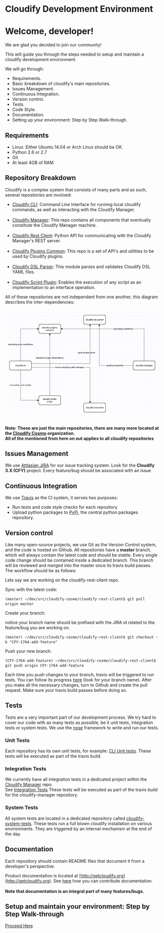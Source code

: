 Cloudify Development Environment
================================

# Welcome, developer!

We are glad you decided to join our community! <br>

This will guide you through the steps needed to setup and maintain a cloudify development environment.

We will go through:

* Requirements.
* Basic breakdown of cloudify's main repositories.
* Issues Management.
* Continuous Integration.
* Version control.
* Tests.
* Code Style.
* Documentation.
* Setting up your environment: Step by Step Walk-through.

## Requirements

- Linux. Either Ubuntu 14.04 or Arch Linux should be OK.
- Python 2.6 or 2.7
- Git
- At least 4GB of RAM

## Repository Breakdown

Cloudify is a complex system that consists of many parts and as such, several repositories are involved:

- [Cloudify CLI](https://github.com/cloudify-cosmo/cloudify-cli): Command Line Interface for running local cloudify commands, as well as interacting with the Cloudify Manager.
<br><br>
- [Cloudify Manager](https://github.com/cloudify-cosmo/cloudify-manager): This repo contains all components that eventually constitute the Cloudify Manager machine.
<br><br>
- [Cloudify Rest Client](https://github.com/cloudify-cosmo/cloudify-rest-client): Python API for communicating with the Cloudify Manager's REST server.
<br><br>
- [Cloudify Plugins Common](https://github.com/cloudify-cosmo/cloudify-plugins-common): This repo is a set of API's and utilities to be used by Cloudify plugins.
<br><br>
- [Cloudify DSL Parser](https://github.com/cloudify-cosmo/cloudify-dsl-parser): This module parses and validates Cloudify DSL YAML files.
<br><br>
- [Cloudify Script Plugin](https://github.com/cloudify-cosmo/cloudify-script-plugin): Enables the execution of any script as an implementation to an interface operation.

All of these repositories are not independent from one another, this diagram describes the inter-dependencies:

![Repo dependencies](cloudify_repos.png)

**Note: These are just the main repositories, there are many more located at the [Cloudify Cosmo](https://github.com/cloudify-cosmo/) organization. <br>
All of the mentioned from here on out applies to all cloudify repositories**

## Issues Management

We use [Attlasian JIRA](http://cloudifysource.atlassian.net) for our issue tracking system. Look for the **Cloudify 3.X (CFY)** project.
Every feature/bug should be associated with an issue

## Continuous Integration

We use [Travis](https://travis-ci.org/) as the CI system, it serves two purposes:

- Run tests and code style checks for each repository
- Upload python packages to [PyPi](https://pypi.python.org/pypi), the central python packages repository.

## Version control

Like many open-source projects, we use Git as the Version Control system, and the code is hosted on Github.
All repositories have a **master** branch, which will always contain the latest code and should be stable.
Every single code change should be contained inside a dedicated branch. This branch will be reviewed and merged into the master once its travis build passes.
The workflow should be as follows: <br>

Lets say we are working on the cloudify-rest-client repo. <br>

Sync with the latest code:

```
(master) ~/dev/src/cloudify-cosmo/cloudify-rest-client$ git pull origin master
```

Create your branch: <br>

notice your branch name should be prefixed with the JIRA id related to the feature/bug you are working on.

```
(master) ~/dev/src/cloudify-cosmo/cloudify-rest-client$ git checkout -b "CFY-1764-add-feature"
```

Push your new branch:

```
(CFY-1764-add-feature) ~/dev/src/cloudify-cosmo/cloudify-rest-client$ git push origin CFY-1764-add-feature
```

Each time you push changes to your branch, travis will be triggered to run tests.
You can follow its progress [here](https://travis-ci.org/cloudify-cosmo/cloudify-rest-client/) (look for your branch name).
After you make all the necessary changes, turn to Github and create the pull request. Make sure your travis build passes before doing so.

## Tests

Tests are a very important part of our development process. We try hard to cover our code with as many tests as possible, be it unit tests, integration tests or system tests.
We use the [nose](http://pythontesting.net/framework/nose/nose-introduction/) framework to write and run our tests.

### Unit Tests

Each repository has its own unit tests, for example: [CLI Unit tests](https://github.com/cloudify-cosmo/cloudify-cli/tree/master/cloudify_cli/tests).
These tests will be executed as part of the travis build.

### Integration Tests

We currently have all integration tests in a dedicated project within the [Cloudify Manager](https://github.com/cloudify-cosmo/cloudify-manager) repo. <br>
See [Integration Tests](https://github.com/cloudify-cosmo/cloudify-manager/tree/master/tests)
These tests will be executed as part of the travis build for the cloudify-manager repository.

### System Tests

All system tests are located in a dedicated repository called [cloudify-system-tests](https://github.com/cloudify-cosmo/cloudify-amqp-influxdb).
These tests run a full blown cloudify installation on various environments.
They are triggered by an internal mechanism at the end of the day.

## Documentation

Each repository should contain README files that document it from a developer's perspective. <br>

Product documentation is located at [http://getcloudify.org](http://getcloudify.org).
See [here](htpp://github.com/cloudify-cosmo/getcloudify.org) how you can contribute documentation. <br><br>
**Note that documentation is an integral part of many features/bugs.**

## Setup and maintain your environment: Step by Step Walk-through

[Proceed Here](guide)
